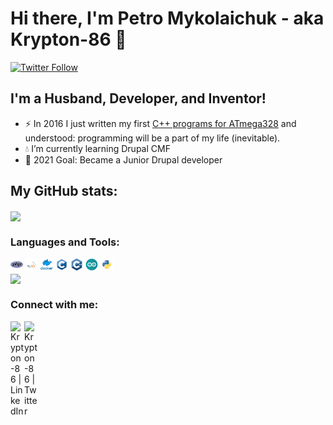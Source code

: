 # Hi there, I'm Petro Mykolaichuk - aka Krypton-86 👋

[![Twitter Follow](https://img.shields.io/twitter/follow/Peter38019371?color=1DA1F2&logo=twitter&style=for-the-badge)](https://twitter.com/intent/follow?original_referer=https%3A%2F%2Fgithub.com%2FPeter38019371&screen_name=Peter38019371)

## I'm a Husband, Developer, and Inventor!

- ⚡ In 2016 I just written my first [C++ programs for ATmega328][HomeAutomation] and understood: programming will be a part of my life (inevitable). 
- 💧 I’m currently learning Drupal CMF
- 🥅 2021 Goal: Became a Junior Drupal developer

## My GitHub stats:
<img align="center" src="https://github-readme-stats.vercel.app/api?username=krypton-86&show_icons=true&include_all_commits=true&theme=gotham&hide_border=true" /> 

### Languages and Tools: 

<code><img height="20" src="https://raw.githubusercontent.com/github/explore/80688e429a7d4ef2fca1e82350fe8e3517d3494d/topics/php/php.png"></code>
<code><img height="20" src="https://raw.githubusercontent.com/github/explore/80688e429a7d4ef2fca1e82350fe8e3517d3494d/topics/mysql/mysql.png"></code>
<code><img height="20" src="https://raw.githubusercontent.com/github/explore/80688e429a7d4ef2fca1e82350fe8e3517d3494d/topics/docker/docker.png"></code>
<code><img height="20" src="https://raw.githubusercontent.com/github/explore/80688e429a7d4ef2fca1e82350fe8e3517d3494d/topics/c/c.png"></code>
<code><img height="20" src="https://raw.githubusercontent.com/github/explore/80688e429a7d4ef2fca1e82350fe8e3517d3494d/topics/cpp/cpp.png"></code>
<code><img height="20" src="https://raw.githubusercontent.com/github/explore/80688e429a7d4ef2fca1e82350fe8e3517d3494d/topics/arduino/arduino.png"></code>
<code><img height="20" src="https://raw.githubusercontent.com/github/explore/80688e429a7d4ef2fca1e82350fe8e3517d3494d/topics/python/python.png"></code>
</br>
<img align="center" src="https://github-readme-stats.vercel.app/api/top-langs/?username=krypton-86&layout=compact&theme=gotham&hide_border=true" />

### Connect with me:

[<img align="left" alt="Krypton-86 | LinkedIn" width="22px" src="https://cdn.jsdelivr.net/npm/simple-icons@v3/icons/linkedin.svg" />][linkedin]
[<img align="left" alt="Krypton-86 | Twitter" width="22px" src="https://cdn.jsdelivr.net/npm/simple-icons@v3/icons/twitter.svg" />][twitter]

[linkedin]: https://www.linkedin.com/in/petro-mykolaichuk-006a60202/
[twitter]: https://twitter.com/Peter38019371
[HomeAutomation]: https://github.com/Krypton-86/arduino
